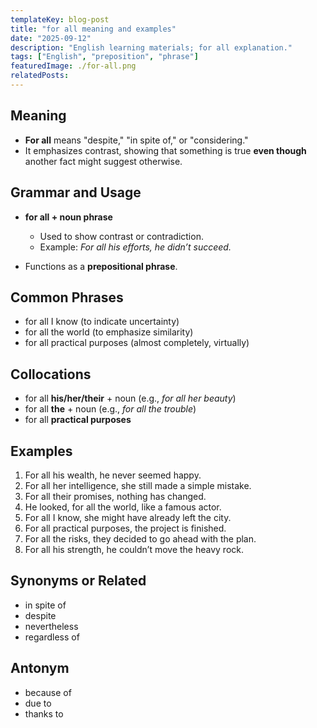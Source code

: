 ```yaml
---
templateKey: blog-post
title: "for all meaning and examples"
date: "2025-09-12"
description: "English learning materials; for all explanation."
tags: ["English", "preposition", "phrase"]
featuredImage: ./for-all.png
relatedPosts:
---
```


## Meaning

- **For all** means "despite," "in spite of," or "considering."
- It emphasizes contrast, showing that something is true **even though** another fact might suggest otherwise.

## Grammar and Usage

- **for all + noun phrase**

  - Used to show contrast or contradiction.
  - Example: _For all his efforts, he didn’t succeed._

- Functions as a **prepositional phrase**.

## Common Phrases

- for all I know (to indicate uncertainty)
- for all the world (to emphasize similarity)
- for all practical purposes (almost completely, virtually)

## Collocations

- for all **his/her/their** + noun (e.g., _for all her beauty_)
- for all **the** + noun (e.g., _for all the trouble_)
- for all **practical purposes**

## Examples

1. For all his wealth, he never seemed happy.
2. For all her intelligence, she still made a simple mistake.
3. For all their promises, nothing has changed.
4. He looked, for all the world, like a famous actor.
5. For all I know, she might have already left the city.
6. For all practical purposes, the project is finished.
7. For all the risks, they decided to go ahead with the plan.
8. For all his strength, he couldn’t move the heavy rock.

## Synonyms or Related

- in spite of
- despite
- nevertheless
- regardless of

## Antonym

- because of
- due to
- thanks to
